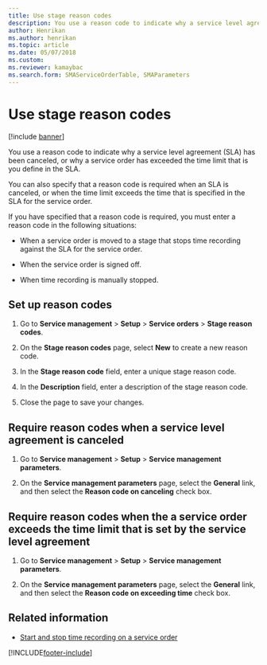 ```yaml
---
title: Use stage reason codes 
description: You use a reason code to indicate why a service level agreement (SLA) has been canceled, or why a service order has exceeded the defined time limit.
author: Henrikan
ms.author: henrikan
ms.topic: article
ms.date: 05/07/2018
ms.custom:
ms.reviewer: kamaybac
ms.search.form: SMAServiceOrderTable, SMAParameters
---
```



# Use stage reason codes

[!include [banner](../includes/banner.md)]

You use a reason code to indicate why a service level agreement (SLA) has been canceled, or why a service order has exceeded the time limit that is you define in the SLA.

You can also specify that a reason code is required when an SLA is canceled, or when the time limit exceeds the time that is specified in the SLA for the service order.

If you have specified that a reason code is required, you must enter a reason code in the following situations:

- When a service order is moved to a stage that stops time recording against the SLA for the service order.

- When the service order is signed off.

- When time recording is manually stopped.

## Set up reason codes

1. Go to **Service management** \> **Setup** \> **Service orders** \> **Stage reason codes**.

2. On the **Stage reason codes** page, select **New** to create a new reason code.

3. In the **Stage reason code** field, enter a unique stage reason code.

4. In the **Description** field, enter a description of the stage reason code.

5. Close the page to save your changes.

## Require reason codes when a service level agreement is canceled

1. Go to **Service management** \> **Setup** \> **Service management parameters**.

2. On the **Service management parameters** page, select the **General** link, and then select the **Reason code on canceling** check box.

## Require reason codes when the a service order exceeds the time limit that is set by the service level agreement

1. Go to **Service management** \> **Setup** \> **Service management parameters**.

2. On the **Service management parameters** page, select the **General** link, and then select the **Reason code on exceeding time** check box.

## Related information

- [Start and stop time recording on a service order](start-and-stop-time-recording-on-a-service-order.md)

[!INCLUDE[footer-include](../../includes/footer-banner.md)]
